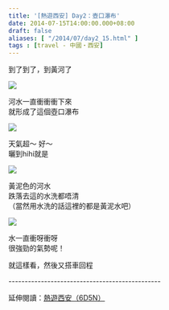 ```yaml
---
title: '[熱遊西安] Day2：壺口瀑布'
date: 2014-07-15T14:00:00.000+08:00
draft: false
aliases: [ "/2014/07/day2_15.html" ]
tags : [travel - 中國・西安]
---
```


到了到了，到黃河了  

[![](https://3.bp.blogspot.com/-8G8i7Liqw70/XEM9LI3EtnI/AAAAAAAAF8g/I2Cxu1O6KnIl9KBui11JZ_p52dNHM-CLgCLcBGAs/s640/14629372281_b66899a148_z.jpg)](https://3.bp.blogspot.com/-8G8i7Liqw70/XEM9LI3EtnI/AAAAAAAAF8g/I2Cxu1O6KnIl9KBui11JZ_p52dNHM-CLgCLcBGAs/s1600/14629372281_b66899a148_z.jpg)

河水一直衝衝衝下來  
就形成了這個壺口瀑布  

[![](https://4.bp.blogspot.com/-O8mG8bP_cHg/XEM9QmyaPJI/AAAAAAAAF8k/9v4tTcRb4xket1Tr-SfuIkIzlxrsUEESwCLcBGAs/s640/14632613015_5a237a3381_z.jpg)](https://4.bp.blogspot.com/-O8mG8bP_cHg/XEM9QmyaPJI/AAAAAAAAF8k/9v4tTcRb4xket1Tr-SfuIkIzlxrsUEESwCLcBGAs/s1600/14632613015_5a237a3381_z.jpg)

天氣超～ 好～  
曬到hihi就是  

[![](https://1.bp.blogspot.com/-CdEZSxZgvwo/XEM9U0Agm9I/AAAAAAAAF8s/LO6s70F0vqoOHE41BjkWkosMMfxp8VCzwCLcBGAs/s640/14446007388_d5a053d3c7_z.jpg)](https://1.bp.blogspot.com/-CdEZSxZgvwo/XEM9U0Agm9I/AAAAAAAAF8s/LO6s70F0vqoOHE41BjkWkosMMfxp8VCzwCLcBGAs/s1600/14446007388_d5a053d3c7_z.jpg)

黃泥色的河水  
跌落去這的水洗都唔清  
（當然用水洗的話這裡的都是黃泥水吧）  

[![](https://2.bp.blogspot.com/-8JiEtCL6ulQ/XEM9aB3yjXI/AAAAAAAAF8w/8oZxfeXk4D0RVMAIx_LmYgMwP6LDc0s5ACLcBGAs/s640/14632158962_bc9f49e07e_z.jpg)](https://2.bp.blogspot.com/-8JiEtCL6ulQ/XEM9aB3yjXI/AAAAAAAAF8w/8oZxfeXk4D0RVMAIx_LmYgMwP6LDc0s5ACLcBGAs/s1600/14632158962_bc9f49e07e_z.jpg)

水一直衝呀衝呀  
很強勁的氣勢呢！  
  
就這樣看，然後又搭車回程  
  
\-----------------------------------------------  
  
延伸閱讀：[熱遊西安（6D5N）](http://www.hidie.net/2014/08/6d5n.html)